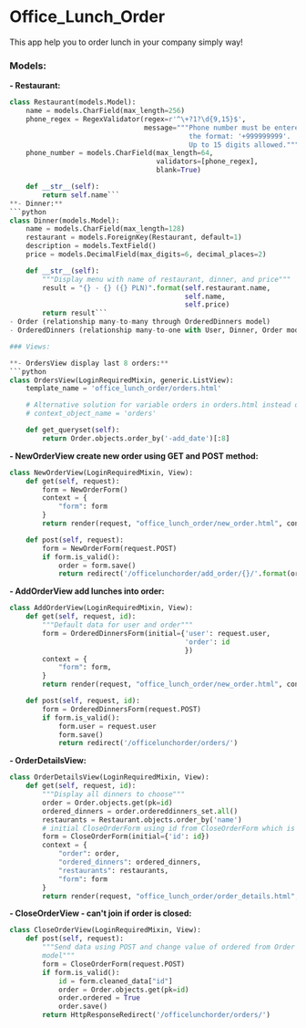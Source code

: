 # Office_Lunch_Order
This app help you to order lunch in your company simply way!

### Models:
**- Restaurant:**
```python
class Restaurant(models.Model):
    name = models.CharField(max_length=256)
    phone_regex = RegexValidator(regex=r'^\+?1?\d{9,15}$',
                                 message="""Phone number must be entered in
                                            the format: '+999999999'.
                                            Up to 15 digits allowed.""")
    phone_number = models.CharField(max_length=64,
                                    validators=[phone_regex],
                                    blank=True)

    def __str__(self):
        return self.name```
**- Dinner:**
```python
class Dinner(models.Model):
    name = models.CharField(max_length=128)
    restaurant = models.ForeignKey(Restaurant, default=1)
    description = models.TextField()
    price = models.DecimalField(max_digits=6, decimal_places=2)

    def __str__(self):
        """Display menu with name of restaurant, dinner, and price"""
        result = "{} - {} ({} PLN)".format(self.restaurant.name,
                                           self.name,
                                           self.price)
        return result```
- Order (relationship many-to-many through OrderedDinners model)
- OrderedDinners (relationship many-to-one with User, Dinner, Order models)

### Views:

**- OrdersView display last 8 orders:**
```python
class OrdersView(LoginRequiredMixin, generic.ListView):
    template_name = 'office_lunch_order/orders.html'

    # Alternative solution for variable orders in orders.html instead order_list
    # context_object_name = 'orders'

    def get_queryset(self):
        return Order.objects.order_by('-add_date')[:8]
```

**- NewOrderView create new order using GET and POST method:**

```python
class NewOrderView(LoginRequiredMixin, View):
    def get(self, request):
        form = NewOrderForm()
        context = {
            "form": form
        }
        return render(request, "office_lunch_order/new_order.html", context)

    def post(self, request):
        form = NewOrderForm(request.POST)
        if form.is_valid():
            order = form.save()
            return redirect('/officelunchorder/add_order/{}/'.format(order.id))
```

**- AddOrderView add lunches into order:**

```python
class AddOrderView(LoginRequiredMixin, View):
    def get(self, request, id):
        """Default data for user and order"""
        form = OrderedDinnersForm(initial={'user': request.user,
                                           'order': id
                                           })
        context = {
            "form": form,
        }
        return render(request, "office_lunch_order/new_order.html", context)

    def post(self, request, id):
        form = OrderedDinnersForm(request.POST)
        if form.is_valid():
            form.user = request.user
            form.save()
            return redirect('/officelunchorder/orders/')
```

**- OrderDetailsView:**

```python
class OrderDetailsView(LoginRequiredMixin, View):
    def get(self, request, id):
        """Display all dinners to choose"""
        order = Order.objects.get(pk=id)
        ordered_dinners = order.ordereddinners_set.all()
        restaurants = Restaurant.objects.order_by('name')
        # initial CloseOrderForm using id from CloseOrderForm which is hidden
        form = CloseOrderForm(initial={'id': id})
        context = {
            "order": order,
            "ordered_dinners": ordered_dinners,
            "restaurants": restaurants,
            "form": form
        }
        return render(request, "office_lunch_order/order_details.html", context)
```

**- CloseOrderView - can't join if order is closed:**

```python
class CloseOrderView(LoginRequiredMixin, View):
    def post(self, request):
        """Send data using POST and change value of ordered from Order's
        model"""
        form = CloseOrderForm(request.POST)
        if form.is_valid():
            id = form.cleaned_data["id"]
            order = Order.objects.get(pk=id)
            order.ordered = True
            order.save()
        return HttpResponseRedirect('/officelunchorder/orders/')
```


